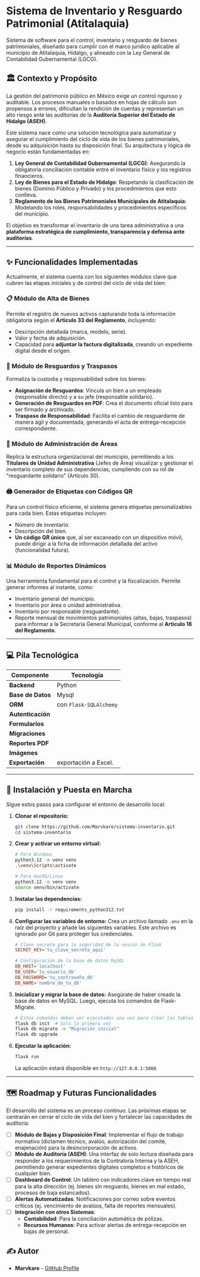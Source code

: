 # Sistema de Inventario y Resguardo Patrimonial (Atitalaquia)

Sistema de software para el control, inventario y resguardo de bienes patrimoniales, diseñado para cumplir con el marco jurídico aplicable al municipio de Atitalaquia, Hidalgo, y alineado con la Ley General de Contabilidad Gubernamental (LGCG).

## 🏛️ Contexto y Propósito

La gestión del patrimonio público en México exige un control riguroso y auditable. Los procesos manuales o basados en hojas de cálculo son propensos a errores, dificultan la rendición de cuentas y representan un alto riesgo ante las auditorías de la **Auditoría Superior del Estado de Hidalgo (ASEH)**.

Este sistema nace como una solución tecnológica para automatizar y asegurar el cumplimiento del ciclo de vida de los bienes patrimoniales, desde su adquisición hasta su disposición final. Su arquitectura y lógica de negocio están fundamentadas en:

1.  **Ley General de Contabilidad Gubernamental (LGCG)**: Asegurando la obligatoria conciliación contable entre el inventario físico y los registros financieros.
2.  **Ley de Bienes para el Estado de Hidalgo**: Respetando la clasificación de bienes (Dominio Público y Privado) y los procedimientos que esto conlleva.
3.  **Reglamento de los Bienes Patrimoniales Municipales de Atitalaquia**: Modelando los roles, responsabilidades y procedimientos específicos del municipio.

El objetivo es transformar el inventario de una tarea administrativa a una **plataforma estratégica de cumplimiento, transparencia y defensa ante auditorías**.

-----

## ✨ Funcionalidades Implementadas

Actualmente, el sistema cuenta con los siguientes módulos clave que cubren las etapas iniciales y de control del ciclo de vida del bien:

### 📋 Módulo de Alta de Bienes

Permite el registro de nuevos activos capturando toda la información obligatoria según el **Artículo 33 del Reglamento**, incluyendo:

  - Descripción detallada (marca, modelo, serie).
  - Valor y fecha de adquisición.
  - Capacidad para **adjuntar la factura digitalizada**, creando un expediente digital desde el origen.

### 👤 Módulo de Resguardos y Traspasos

Formaliza la custodia y responsabilidad sobre los bienes:

  - **Asignación de Resguardos**: Vincula un bien a un empleado (responsable directo) y a su jefe (responsable solidario).
  - **Generación de Resguardos en PDF**: Crea el documento oficial listo para ser firmado y archivado.
  - **Traspaso de Responsabilidad**: Facilita el cambio de resguardante de manera ágil y documentada, generando el acta de entrega-recepción correspondiente.

### 🏢 Módulo de Administración de Áreas

Replica la estructura organizacional del municipio, permitiendo a los **Titulares de Unidad Administrativa** (Jefes de Área) visualizar y gestionar el inventario completo de sus dependencias, cumpliendo con su rol de "resguardante solidario" (Artículo 30).

### 🖨️ Generador de Etiquetas con Códigos QR

Para un control físico eficiente, el sistema genera etiquetas personalizables para cada bien. Estas etiquetas incluyen:

  - Número de inventario.
  - Descripción del bien.
  - **Un código QR único** que, al ser escaneado con un dispositivo móvil, puede dirigir a la ficha de información detallada del activo (funcionalidad futura).

### 📊 Módulo de Reportes Dinámicos

Una herramienta fundamental para el control y la fiscalización. Permite generar informes al instante, como:

  - Inventario general del municipio.
  - Inventario por área o unidad administrativa.
  - Inventario por responsable (resguardante).
  - Reporte mensual de movimientos patrimoniales (altas, bajas, traspasos) para informar a la Secretaría General Municipal, conforme al **Artículo 18 del Reglamento**.

-----

## 💻 Pila Tecnológica

| Componente      | Tecnología                                                                                                                                                                                                 |
| --------------- | ---------------------------------------------------------------------------------------------------------------------------------------------------------------------------------------------------------- |
| **Backend** |    Python                                                                                           |
| **Base de Datos** |  Mysql                                                                                       |
| **ORM** |  con `Flask-SQLAlchemy`                                                                                                                     |
| **Autenticación** |                                                                                                                                |
| **Formularios** |                                                                                                                                           |
| **Migraciones** |                                                                                                                                  |
| **Reportes PDF** |                                                                                                                                                       |
| **Imágenes** |                                                                                                                                             |
| **Exportación** |   exportación a Excel.                                              |

-----

## 🚀 Instalación y Puesta en Marcha

Sigue estos pasos para configurar el entorno de desarrollo local:

1.  **Clonar el repositorio:**

    ```bash
    git clone https://github.com/Marvkare/sistema-inventario.git
    cd sistema-inventario
    ```

2.  **Crear y activar un entorno virtual:**

    ```bash
    # Para Windows
    python3.12 -m venv venv
    .\venv\Scripts\activate

    # Para macOS/Linux
    python3.12 -m venv venv
    source venv/bin/activate
    ```

3.  **Instalar las dependencias:**

    ```bash
    pip install -r requirements_python312.txt
    ```

4.  **Configurar las variables de entorno:**
    Crea un archivo llamado `.env` en la raíz del proyecto y añade las siguientes variables. Este archivo es ignorado por Git para proteger tus credenciales.

    ```ini
    # Clave secreta para la seguridad de la sesión de Flask
    SECRET_KEY='tu_clave_secreta_aqui'

    # Configuración de la base de datos MySQL
    DB_HOST='localhost'
    DB_USER='tu_usuario_db'
    DB_PASSWORD='tu_contraseña_db'
    DB_NAME='nombre_de_tu_db'
    ```

5.  **Inicializar y migrar la base de datos:**
    Asegúrate de haber creado la base de datos en MySQL. Luego, ejecuta los comandos de Flask-Migrate.

    ```bash
    # Estos comandos deben ser ejecutados una vez para crear las tablas
    flask db init  # Solo la primera vez
    flask db migrate -m "Migración inicial"
    flask db upgrade
    ```

6.  **Ejecutar la aplicación:**

    ```bash
    flask run
    ```

    La aplicación estará disponible en `http://127.0.0.1:5000`.

-----

## 🗺️ Roadmap y Futuras Funcionalidades

El desarrollo del sistema es un proceso continuo. Las próximas etapas se centrarán en cerrar el ciclo de vida del bien y fortalecer las capacidades de auditoría:

  - [ ] **Módulo de Bajas y Disposición Final**: Implementar el flujo de trabajo normativo (dictamen técnico, avalúo, autorización del comité, enajenación) para la desincorporación de activos.
  - [ ] **Módulo de Auditoría (ASEH)**: Una interfaz de solo lectura diseñada para responder a los requerimientos de la Contraloría Interna y la ASEH, permitiendo generar expedientes digitales completos e históricos de cualquier bien.
  - [ ] **Dashboard de Control**: Un tablero con indicadores clave en tiempo real para la alta dirección (ej. bienes sin resguardo, bienes en mal estado, procesos de baja estancados).
  - [ ] **Alertas Automatizadas**: Notificaciones por correo sobre eventos críticos (ej. vencimiento de avalúos, falta de reportes mensuales).
  - [ ] **Integración con otros Sistemas**:
      - **Contabilidad**: Para la conciliación automática de pólizas.
      - **Recursos Humanos**: Para activar alertas de entrega-recepción en bajas de personal.

## ✍️ Autor

  * **Marvkare** - [GitHub Profile](https://www.google.com/search?q=https://github.com/Marvkare)